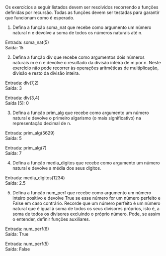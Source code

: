 Os exercícios a seguir listados devem ser resolvidos recorrendo a funções definidas por recursão. Todas as funções devem ser testadas para garantir que funcionam como é esperado.

1. Defina a função soma_nat que recebe como argumento um número natural n e devolve a soma de todos os números naturais até n.

Entrada: soma_nat(5)  
Saída: 15

2. Defina a função div que recebe como argumentos dois números naturais m e n e devolve o resultado da divisão inteira de m por n. Neste exercício não pode recorrer às operações aritméticas de multiplicação, divisão e resto da divisão inteira.

Entrada: div(7,2)  
Saída: 3

Entrada: div(3,4)  
Saída [5]: 0

3. Defina a função prim_alg que recebe como argumento um número natural e devolve o primeiro algarismo (o mais significativo) na representação decimal de n.

Entrada: prim_alg(5629)  
Saída: 5

Entrada: prim_alg(7)  
Saída: 7

4. Defina a função media_digitos que recebe como argumento um número natural e devolve a média dos seus digitos.

Entrada: media_digitos(1234)  
Saída: 2.5

5. Defina a função num_perf que recebe como argumento um número inteiro positivo e devolve True se esse número for um número perfeito e False em caso contrário. Recorde que um número perfeito é um número natural que é igual à soma de todos os seus divisores próprios, isto é, a soma de todos os divisores excluindo o próprio número. Pode, se assim o entender, definir funções auxiliares.

Entrada: num_perf(6)  
Saída: True

Entrada: num_perf(5)  
Saída: False
